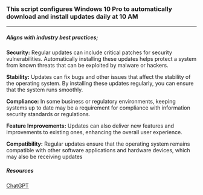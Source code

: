 
### This script configures Windows 10 Pro to automatically download and install updates daily at 10 AM 
---
##### *Aligns with industry best practices;* 
**Security:** Regular updates can include critical patches for security vulnerabilities. Automatically installing these updates helps protect a system from known threats that can be exploited by malware or hackers. <br/>

**Stability:** Updates can fix bugs and other issues that affect the stability of the operating system. By installing these updates regularly, you can ensure that the system runs smoothly. <br/>

**Compliance:** In some business or regulatory environments, keeping systems up to date may be a requirement for compliance with information security standards or regulations. <br/>

**Feature Improvements:** Updates can also deliver new features and improvements to existing ones, enhancing the overall user experience. <br/>

**Compatibility:** Regular updates ensure that the operating system remains compatible with other software applications and hardware devices, which may also be receiving updates

##### Resources
[ChatGPT](https://chat.openai.com/c/bfc25645-fcb1-427e-ba4b-6ca0a3b347de)